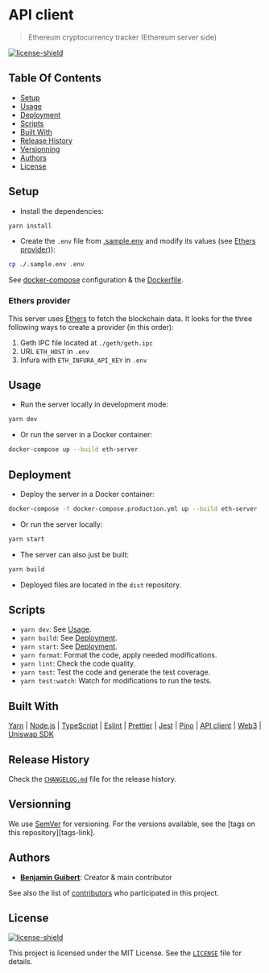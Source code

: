 # API client

> Ethereum cryptocurrency tracker (Ethereum server side)

[![license-shield][]](LICENSE)

## Table Of Contents

- [Setup](#setup)
- [Usage](#usage)
- [Deployment](#deployment)
- [Scripts](#scripts)
- [Built With](#built-with)
- [Release History](#release-history)
- [Versionning](#versionning)
- [Authors](#authors)
- [License](#license)

## Setup

- Install the dependencies:

```bash
yarn install
```

- Create the `.env` file from [.sample.env](.sample.env) and modify its values
  (see [Ethers provider](#ethers-provider))):

```bash
cp ./.sample.env .env
```

See [docker-compose](docker-compose.yml) configuration & the
[Dockerfile](Dockerfile).

### Ethers provider

This server uses [Ethers](https://docs.ethers.io/) to fetch the blockchain data.
It looks for the three following ways to create a provider (in this order):

1. Geth IPC file located at `./geth/geth.ipc`
1. URL `ETH_HOST` in `.env`
1. Infura with `ETH_INFURA_API_KEY` in `.env`

## Usage

- Run the server locally in development mode:

```bash
yarn dev
```

- Or run the server in a Docker container:

```bash
docker-compose up --build eth-server
```

## Deployment

- Deploy the server in a Docker container:

```bash
docker-compose -f docker-compose.production.yml up --build eth-server
```

- Or run the server locally:

```bash
yarn start
```

- The server can also just be built:

```bash
yarn build
```

- Deployed files are located in the `dist` repository.

## Scripts

- `yarn dev`: See [Usage](#usage).
- `yarn build`: See [Deployment](#deployment).
- `yarn start`: See [Deployment](#deployment).
- `yarn format`: Format the code, apply needed modifications.
- `yarn lint`: Check the code quality.
- `yarn test`: Test the code and generate the test coverage.
- `yarn test:watch`: Watch for modifications to run the tests.

## Built With

[Yarn](https://yarnpkg.com) |
[Node.js](https://nodejs.org) |
[TypeScript](https://www.typescriptlang.org) |
[Eslint](https://eslint.org) |
[Prettier](https://prettier.io) |
[Jest](https://jestjs.io) |
[Pino](https://getpino.io/#/) |
[API client](https://github.com/totentech/api-client) |
[Web3](https://web3js.readthedocs.io) |
[Uniswap SDK](https://github.com/Uniswap/uniswap-sdk)

## Release History

Check the [`CHANGELOG.md`](CHANGELOG.md) file for the release history.

## Versionning

We use [SemVer](http://semver.org/) for versioning. For the versions available,
see the [tags on this repository][tags-link].

## Authors

- **[Benjamin Guibert](https://github.com/benjamin-guibert)**: Creator & main
  contributor

See also the list of [contributors][contributors-link] who participated in this
project.

## License

[![license-shield][]](LICENSE)

This project is licensed under the MIT License. See the [`LICENSE`](LICENSE)
file for details.

[test-workflow-shield]: https://github.com/cryptotentanz/etherbeam-eth-server/workflows/Test/badge.svg?branch=main
[contributors-link]: https://github.com/cryptotentanz/etherbeam-eth-server/contributors
[license-shield]: https://img.shields.io/github/license/cryptotentanz/etherbeam-eth-server.svg

